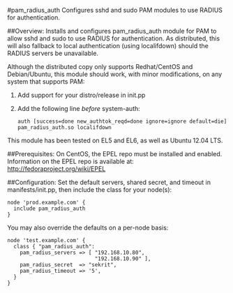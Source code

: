 #pam\_radius\_auth
Configures sshd and sudo PAM modules to use RADIUS for authentication.

##Overview:
Installs and configures pam\_radius\_auth module for PAM to allow
sshd and sudo to use RADIUS for authentication. As distributed,
this will also fallback to local authentication (using localifdown)
should the RADIUS servers be unavailable.

Although the distributed copy only supports Redhat/CentOS and
Debian/Ubuntu, this module should work, with minor modifications, on
any system that supports PAM:

1.  Add support for your distro/release in init.pp
2.  Add the following line _before_ system-auth:


        auth [success=done new_authtok_reqd=done ignore=ignore default=die] pam_radius_auth.so localifdown

This module has been tested on EL5 and EL6, as well as Ubuntu 12.04 LTS.


##Prerequisites:
On CentOS, the EPEL repo must be installed and enabled. Information on
the EPEL repo is available at: <http://fedoraproject.org/wiki/EPEL>


##Configuration:
Set the default servers, shared secret, and timeout in manifests/init.pp,
then include the class for your node(s):

    node 'prod.example.com' {
      include pam_radius_auth
    }

You may also override the defaults on a per-node basis:

    node 'test.example.com' {
      class { "pam_radius_auth":
        pam_radius_servers => [ "192.168.10.80",
                                "192.168.10.90" ],
        pam_radius_secret  => "sekrit",
        pam_radius_timeout => '5',
      }
    }

